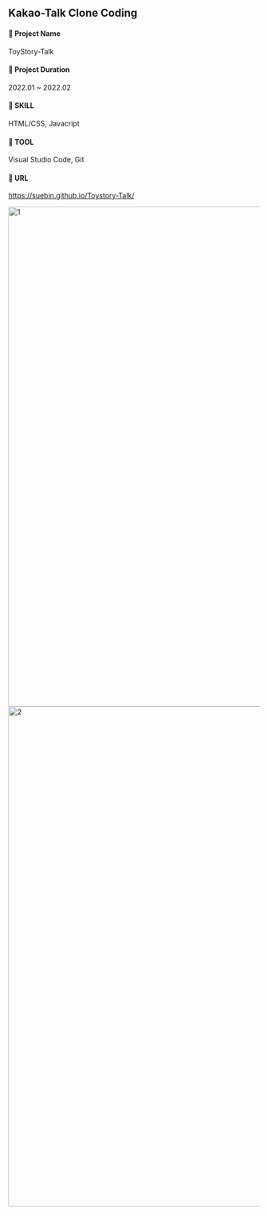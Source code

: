 ## Kakao-Talk Clone Coding
#### 📌 Project Name <br>
ToyStory-Talk <br>
#### 📌 Project Duration <br>
2022.01 ~ 2022.02 <br>
#### 📌 SKILL <br>
HTML/CSS, Javacript <br>
#### 📌 TOOL <br>
Visual Studio Code, Git <br>
#### 📌 URL <br>
https://suebin.github.io/Toystory-Talk/ <br>


<img width="1000" alt="1" src="https://user-images.githubusercontent.com/97905221/180120993-5f3cf282-9df3-43bb-b912-5e9a8d3f7214.png">
<img width="1000" alt="2" src="https://user-images.githubusercontent.com/97905221/180121006-c95e1e69-56be-44f8-8055-2c1508c3aebf.png">
